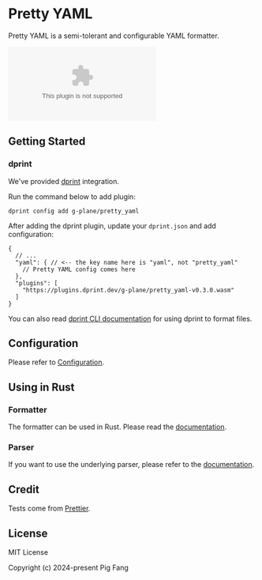 # Pretty YAML

Pretty YAML is a semi-tolerant and configurable YAML formatter.

![GitHub Downloads](https://img.shields.io/github/downloads/g-plane/pretty_yaml/latest/plugin.wasm?style=flat-square)

## Getting Started

### dprint

We've provided [dprint](https://dprint.dev/) integration.

Run the command below to add plugin:

```shell
dprint config add g-plane/pretty_yaml
```

After adding the dprint plugin, update your `dprint.json` and add configuration:

```jsonc
{
  // ...
  "yaml": { // <-- the key name here is "yaml", not "pretty_yaml"
    // Pretty YAML config comes here
  },
  "plugins": [
    "https://plugins.dprint.dev/g-plane/pretty_yaml-v0.3.0.wasm"
  ]
}
```

You can also read [dprint CLI documentation](https://dprint.dev/cli/) for using dprint to format files.

## Configuration

Please refer to [Configuration](./docs/config.md).

## Using in Rust

### Formatter

The formatter can be used in Rust. Please read the [documentation](https://docs.rs/pretty_yaml).

### Parser

If you want to use the underlying parser, please refer to the [documentation](https://docs.rs/yaml_parser).

## Credit

Tests come from [Prettier](https://github.com/prettier/prettier/tree/main/tests/format/yaml).

## License

MIT License

Copyright (c) 2024-present Pig Fang
